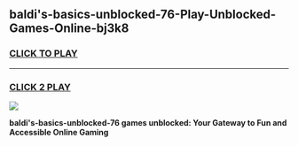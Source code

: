 
## baldi's-basics-unblocked-76-Play-Unblocked-Games-Online-bj3k8
<h3>
<a href="https://premium76.site?title=baldi's-basics-unblocked-76&ref=25A">CLICK TO PLAY</a></h3>
<hr>

<h3>
<a href="https://premium76.site?title=baldi's-basics-unblocked-76&ref=25A">CLICK 2 PLAY</a>
  
</h3>

<a href="https://premium76.site?title=baldi's-basics-unblocked-76&ref=25A"><img src="https://clearcache.store/games.png"></a>


**baldi's-basics-unblocked-76 games unblocked: Your Gateway to Fun and Accessible Online Gaming**
